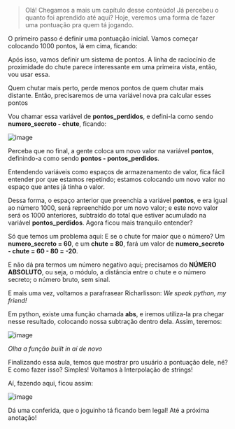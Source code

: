 >Olá! Chegamos a mais um capítulo desse conteúdo! Já percebeu o quanto foi aprendido até aqui? Hoje, veremos uma forma de fazer uma pontuação pra quem tá jogando.

O primeiro passo é definir uma pontuação inicial. Vamos começar colocando 1000 pontos, lá em cima, ficando:

Após isso, vamos definir um sistema de pontos. A linha de raciocínio de proximidade do chute parece interessante em uma primeira vista, então, vou usar essa.

Quem chutar mais perto, perde menos pontos de quem chutar mais distante. Então, precisaremos de uma variável nova pra calcular esses pontos

Vou chamar essa variável de **pontos_perdidos**, e defini-la como sendo **numero_secreto - chute**, ficando:

![image](https://user-images.githubusercontent.com/86801366/222869718-18b823a5-0ba1-419d-b610-10275c71e9e3.png)

Perceba que no final, a gente coloca um novo valor na variável **pontos**, definindo-a como sendo **pontos - pontos_perdidos**.

Entendendo variáveis como espaços de armazenamento de valor, fica fácil entender por que estamos repetindo; estamos colocando um novo valor no espaço que antes já tinha o valor.

Dessa forma, o espaço anterior que preenchia a variável **pontos**, e era igual ao número 1000, será repreenchido por um novo valor; e este novo valor será os 1000 anteriores, subtraído do total que estiver acumulado na variável **pontos_perdidos**. Agora ficou mais tranquilo entender?

Só que temos um problema aqui: E se o chute for maior que o número? Um **numero_secreto = 60**, e um **chute = 80**, fará um valor de **numero_secreto - chute = 60 - 80 = -20**.

E não dá pra termos um número negativo aqui; precisamos do **NÚMERO ABSOLUTO**, ou seja, o módulo, a distância entre o chute e o número secreto; o número bruto, sem sinal.

E mais uma vez, voltamos a parafrasear Richarlisson: _We speak python, my friend!_

Em python, existe uma função chamada **abs**, e iremos utiliza-la pra chegar nesse resultado, colocando nossa subtração dentro dela. Assim, teremos:

![image](https://user-images.githubusercontent.com/86801366/222869996-18d85263-8de7-41ae-a9e5-528117de97d5.png)

_Olha a função built in aí de novo_

Finalizando essa aula, temos que mostrar pro usuário a pontuação dele, né? E como fazer isso? Simples! Voltamos à Interpolação de strings!

Aí, fazendo aqui, ficou assim:

![image](https://user-images.githubusercontent.com/86801366/222870351-5f3074d6-4383-4d19-98b6-59bf7bb4055e.png)

Dá uma conferida, que o joguinho tá ficando bem legal! Até a próxima anotação! 
